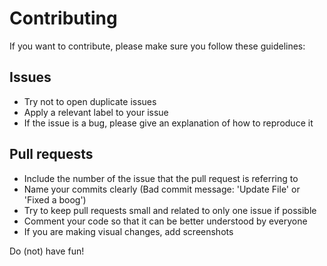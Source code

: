 # Contributing

If you want to contribute, please make sure you follow these guidelines:

## Issues

- Try not to open duplicate issues
- Apply a relevant label to your issue
- If the issue is a bug, please give an explanation of how to reproduce it

## Pull requests

- Include the number of the issue that the pull request is referring to
- Name your commits clearly (Bad commit message: 'Update File' or 'Fixed a boog')
- Try to keep pull requests small and related to only one issue if possible
- Comment your code so that it can be better understood by everyone
- If you are making visual changes, add screenshots

Do (not) have fun!
